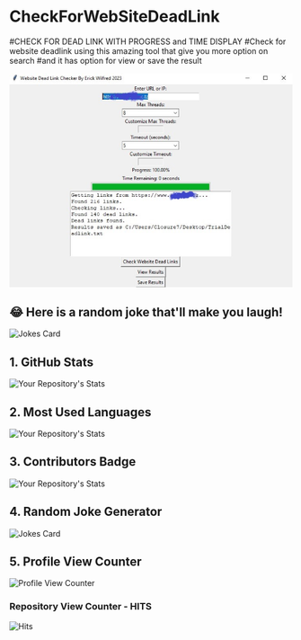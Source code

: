 # CheckForWebSiteDeadLink
#CHECK FOR DEAD LINK WITH PROGRESS and TIME DISPLAY
#Check for website deadlink using this amazing tool that give you more option on search
#and it has option for view or save the result


![Screenshot](https://github.com/ErickWDaniel/Check_For_WebSite_Dead_Link/blob/master/DeadlinkChecker.jpg)

## 😂 Here is a random joke that'll make you laugh!
![Jokes Card](https://readme-jokes.vercel.app/api)
## 1. GitHub Stats

![Your Repository's Stats](https://github-readme-stats.vercel.app/api?username=Tanu-N-Prabhu&show_icons=true)

## 2. Most Used Languages

![Your Repository's Stats](https://github-readme-stats.vercel.app/api/top-langs/?username=Tanu-N-Prabhu&theme=blue-green)

## 3. Contributors Badge

![Your Repository's Stats](https://contrib.rocks/image?repo=Tanu-N-Prabhu/Python)

## 4. Random Joke Generator

![Jokes Card](https://readme-jokes.vercel.app/api)

## 5. Profile View Counter

![Profile View Counter](https://komarev.com/ghpvc/?username=Tanu-N-Prabhu)

### Repository View Counter - HITS

![Hits](https://hitcounter.pythonanywhere.com/count/tag.svg?url=https://github.com/Tanu-N-Prabhu/Python)

